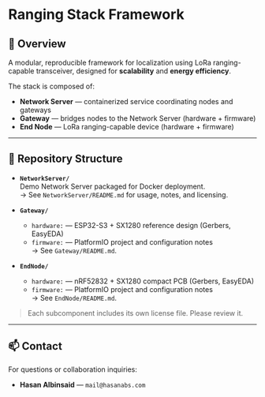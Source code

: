 # Ranging Stack Framework

## 📄 Overview

A modular, reproducible framework for localization using LoRa ranging-capable transceiver, designed for **scalability** and **energy efficiency**.

The stack is composed of:
- **Network Server** — containerized service coordinating nodes and gateways
- **Gateway** — bridges nodes to the Network Server (hardware + firmware)
- **End Node** — LoRa ranging-capable device (hardware + firmware)

---

## 📁 Repository Structure

- **`NetworkServer/`**  
  Demo Network Server packaged for Docker deployment.  
  → See `NetworkServer/README.md` for usage, notes, and licensing.

- **`Gateway/`**  
  - `hardware:` — ESP32-S3 + SX1280 reference design (Gerbers, EasyEDA)  
  - `firmware:` — PlatformIO project and configuration notes  
  → See `Gateway/README.md`.

- **`EndNode/`**  
  - `hardware:` — nRF52832 + SX1280 compact PCB (Gerbers, EasyEDA)  
  - `firmware:` — PlatformIO project and configuration notes  
  → See `EndNode/README.md`.

> Each subcomponent includes its own license file. Please review it.

---

## 📫 Contact

For questions or collaboration inquiries:

- **Hasan Albinsaid** — `mail@hasanabs.com`
